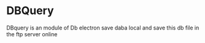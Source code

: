 # DBQuery
DBquery is an module of Db electron save daba local and save this db file in the ftp server online
